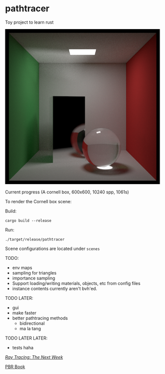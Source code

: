 
# pathtracer

Toy project to learn rust

![cool render](day3.png)

Current progress (A cornell box, 600x600, 10240 spp, 1061s)

To render the Cornell box scene:

Build:
```shell
cargo build --release
```
Run:
```shell
./target/release/pathtracer
```

Scene configurations are located under `scenes`

TODO: 
- env maps
- sampling for triangles
- importance sampling
- Support loading/writing materials, objects, etc from config files
- instance contents currently aren't bvh'ed.

TODO LATER: 
- gui
- make faster
- better pathtracing methods
    - bidirectional
    - ma la tang

TODO LATER LATER:
- tests haha


[_Ray Tracing: The Next Week_](https://raytracing.github.io/books/RayTracingTheNextWeek.html)

[PBR Book](https://www.pbr-book.org/4ed/contents)
